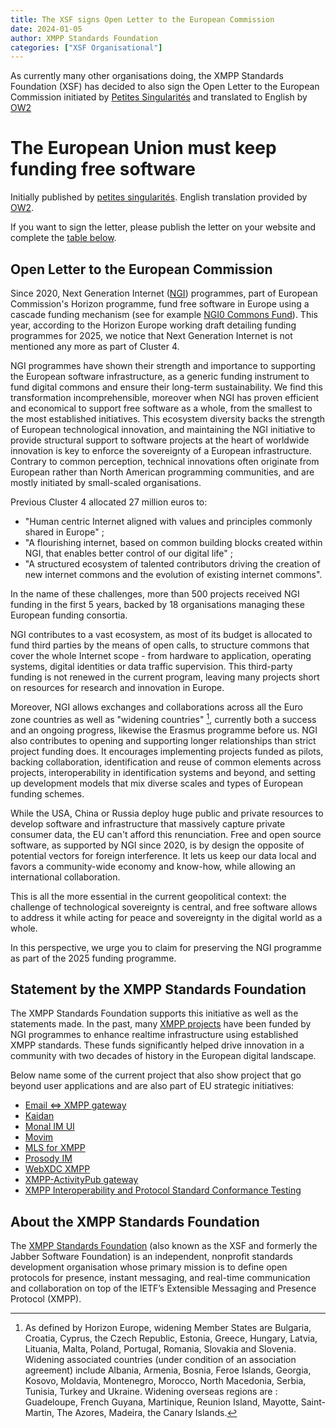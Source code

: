 ```yaml
---
title: The XSF signs Open Letter to the European Commission
date: 2024-01-05
author: XMPP Standards Foundation
categories: ["XSF Organisational"]
---
```


As currently many other organisations doing, the XMPP Standards Foundation (XSF) has decided to also sign the Open Letter to the European Commission initiated by [Petites Singularités](https://ps.zoethical.org/pub/lettre-publique-aux-ncp-au-sujet-de-ngi/) and translated to English by [OW2](https://www.ow2.org/view/Events/The_European_Union_must_keep_funding_free_software_open_letter)

# The European Union must keep funding free software

Initially published by [petites singularités](https://ps.zoethical.org/pub/lettre-publique-aux-ncp-au-sujet-de-ngi/). English translation provided by [OW2](https://www.ow2.org/view/Events/The_European_Union_must_keep_funding_free_software_open_letter). 

If you want to sign the letter, please publish the letter on your website and complete the [table below](https://pad.public.cat/lettre-NCP-NGI).

## Open Letter to the European Commission

Since 2020, Next Generation Internet ([NGI](https://www.ngi.eu)) programmes, part of European Commission's Horizon programme, fund free software in Europe using a cascade funding mechanism (see for example [NGI0  Commons Fund](https://www.nlnet.nl/commonsfund)). This year, according to the Horizon Europe working draft detailing funding programmes for 2025, we notice that Next Generation Internet is not mentioned any more as part of Cluster 4.

NGI programmes have shown their strength and importance to supporting the European software infrastructure, as a generic funding instrument to fund digital commons and ensure their long-term sustainability. We find this transformation incomprehensible, moreover when NGI has proven efficient and economical to support free software as a whole, from the smallest to the most established initiatives. This ecosystem diversity backs the strength of European technological innovation, and maintaining the NGI initiative to provide structural support to software projects at the heart of worldwide innovation is key to enforce the sovereignty of a European infrastructure.
Contrary to common perception, technical innovations often originate from European rather than North American programming communities, and are mostly initiated by small-scaled organisations.

Previous Cluster 4 allocated 27 million euros to:

- "Human centric Internet aligned with values and principles commonly shared in Europe" ;
- "A flourishing internet, based on common building blocks created within NGI, that enables better control of our digital life" ;
- "A structured ecosystem of talented contributors driving the creation of new internet commons and the evolution of existing internet commons".

In the name of these challenges, more than 500 projects received NGI funding in the first 5 years, backed by 18 organisations managing these European funding consortia.

NGI contributes to a vast ecosystem, as most of its budget is allocated to fund third parties by the means of open calls, to structure commons that cover the whole Internet scope - from hardware to application, operating systems, digital identities or data traffic supervision. This third-party funding is not renewed in the current program, leaving many projects short on resources for research and innovation in Europe.

Moreover, NGI allows exchanges and collaborations across all the Euro zone countries as well as "widening countries" [^1], currently both a success and an ongoing progress, likewise the Erasmus programme before us. NGI also contributes to opening and supporting longer relationships than strict project funding does. It encourages implementing projects funded as pilots, backing collaboration, identification and reuse of common elements across projects, interoperability in identification systems and beyond, and setting up development models that mix diverse scales and types of European funding schemes.

While the USA, China or Russia deploy huge public and private resources to develop software and infrastructure that massively capture private consumer data, the EU can't afford this renunciation.
Free and open source software, as supported by NGI since 2020, is by design the opposite of potential vectors for foreign interference. It lets us keep our data local and favors a community-wide economy and know-how, while allowing an international collaboration.

This is all the more essential in the current geopolitical context: the challenge of technological sovereignty is central, and free software allows to address it while acting for peace and sovereignty in the digital world as a whole.

In this perspective, we urge you to claim for preserving the NGI programme as part of the 2025 funding programme.

[^1]: As defined by Horizon Europe, widening Member States are Bulgaria, Croatia, Cyprus, the Czech Republic, Estonia, Greece, Hungary, Latvia, Lituania, Malta, Poland, Portugal, Romania, Slovakia and Slovenia. Widening associated countries (under condition of an association agreement) include Albania, Armenia, Bosnia, Feroe Islands, Georgia, Kosovo, Moldavia, Montenegro, Morocco, North Macedonia, Serbia, Tunisia, Turkey and Ukraine. Widening overseas regions are : Guadeloupe, French Guyana, Martinique, Reunion Island, Mayotte, Saint-Martin, The Azores, Madeira, the Canary Islands.

## Statement by the XMPP Standards Foundation

The XMPP Standards Foundation supports this initiative as well as the statements made.
In the past, many [XMPP projects](https://ngi.eu/?s=xmpp) have been funded by NGI programmes to enhance realtime infrastructure using established XMPP standards.
These funds significantly helped drive innovation in a community with two decades of history in the European digital landscape.

Below name some of the current project that also show project that go beyond user applications and are also part of EU strategic initiatives:

- [Email <=> XMPP gateway](https://ngi.eu/funded_solution/emailxmppgateway/)
- [Kaidan](https://ngi.eu/funded_solution/kaidan-mediasharing/)
- [Monal IM UI](https://ngi.eu/funded_solution/monal-im-ui/)
- [Movim](https://ngi.eu/funded_solution/movim-e2ee-video/)
- [MLS for XMPP](https://ngi.eu/funded_solution/xmpp-mls/)
- [Prosody IM](https://ngi.eu/funded_solution/prosody-sasl/)
- [WebXDC XMPP](https://www.ngi.eu/funded_solution/webxdc-xmpp/)
- [XMPP-ActivityPub gateway](https://www.ngi.eu/funded_solution/libervia)
- [XMPP Interoperability and Protocol Standard Conformance Testing](https://ngi.eu/funded_solution/xmpp-interop-conformance/)

## About the XMPP Standards Foundation

The [XMPP Standards Foundation](https://xmpp.org/about/xmpp-standards-foundation/) (also known as the XSF and formerly the Jabber Software Foundation) is an independent, nonprofit standards development organisation whose primary mission is to define open protocols for presence, instant messaging, and real-time communication and collaboration on top of the IETF’s Extensible Messaging and Presence Protocol (XMPP).
